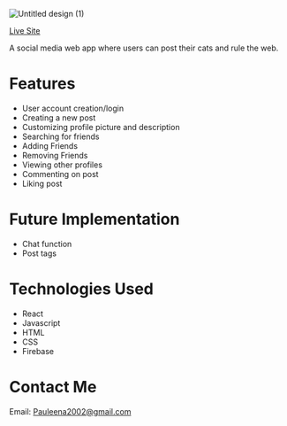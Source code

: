 ![Untitled design (1)](https://github.com/pauleenaphan/Cattagram/assets/77126730/f6d76d6a-e60f-41bf-9e19-4a0c348ab1a6)

[Live Site](https://6668d4121f472c000763364f--cattagram.netlify.app) 

A social media web app where users can post their cats and rule the web.

# Features
- User account creation/login
- Creating a new post
- Customizing profile picture and description
- Searching for friends
- Adding Friends
- Removing Friends
- Viewing other profiles
- Commenting on post
- Liking post

# Future Implementation
- Chat function
- Post tags

# Technologies Used
- React
- Javascript
- HTML
- CSS
- Firebase

# Contact Me
Email: Pauleena2002@gmail.com

